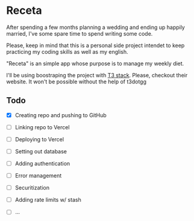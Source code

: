 # Receta

After spending a few months planning a wedding and ending up happily married, I've some spare time to spend writing some code.

Please, keep in mind that this is a personal side project intendet to keep practicing my coding skills as well as my english.

"Receta" is an simple app whose purpose is to manage my weekly diet.

I'll be using boostraping the project with [T3 stack](https://create.t3.gg/). Please, checkout their website. It won't be possible without the help of t3dotgg

## Todo

- [x] Creating repo and pushing to GitHub
- [ ] Linking repo to Vercel
- [ ] Deploying to Vercel
- [ ] Setting out database
- [ ] Adding authentication
- [ ] Error management
- [ ] Securitization
- [ ] Adding rate limits w/ stash
- [ ] ...


